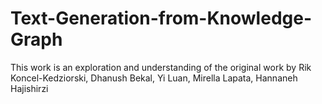 # Text-Generation-from-Knowledge-Graph
This work is an exploration and understanding of the original work by Rik Koncel-Kedziorski, Dhanush Bekal, Yi Luan, Mirella Lapata, Hannaneh Hajishirzi
